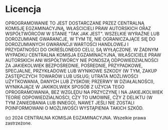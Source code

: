 # Licencja

OPROGRAMOWANIE TO JEST DOSTARCZANE PRZEZ CENTRALNĄ KOMISJĘ EGZAMINACYJNĄ, WŁAŚCICIELI PRAW AUTORSKICH ORAZ WSPÓŁTWÓRCÓW W STANIE "TAK JAK JEST". WSZELKIE WYRAŹNE LUB DOROZUMIANE GWARANCJE, W TYM TE, NIE OGRANICZAJĄCE SIĘ DO DOROZUMIANYCH GWARANCJI WARTOŚCI HANDLOWEJ I PRZYDATNOŚCI DO OKREŚLONEGO CELU, SĄ WYŁĄCZONE. W ŻADNYM WYPADKU CENTRALNA KOMISJA EGZAMINACYJNA, WŁAŚCICIELE PRAW AUTORSKICH ANI WSPÓŁTWÓRCY NIE PONOSZĄ ODPOWIEDZIALNOŚCI ZA JAKIEKOLWIEK BEZPOŚREDNIE, POŚREDNIE, PRZYPADKOWE, SPECJALNE, PRZYKŁADOWE LUB WYNIKOWE SZKODY (W TYM, ZAKUP ZASTĘPCZYCH TOWARÓW LUB USŁUG; UTRATA MOŻLIWOŚCI UŻYTKOWANIA, DANYCH LUB ZYSKÓW; PRZERWY W DZIAŁALNOŚCI), WYNIKAJĄCE W JAKIKOLWIEK SPOSÓB Z UŻYCIA TEGO OPROGRAMOWANIA, BEZ WZGLĘDU NA PRZYCZYNĘ I NA JAKIEJKOLWIEK TEORIE ODPOWIEDZIALNOŚCI, CZY TO UMOWNE, CZY Z DELIKTU (W TYM ZANIEDBANIA LUB INNEGO), NAWET JEŚLI NIE ZOSTALI POINFORMOWANI O MOŻLIWOŚCI WYSTĄPIENIA TAKICH SZKÓD.

(c) 2024 CENTRALNA KOMISJA EGZAMINACYJNA. Wszelkie prawa zastrzeżone.
